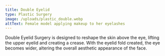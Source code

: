 ```yaml
---
title: Double Eyelid
type: Plastic Surgery
image: /uploads/plastic_double.webp
altText: Female model applying makeup to her eyelashes
---
```

Double Eyelid Surgery is designed to reshape the skin above the eye, lifting the upper eyelid and creating a crease. With the eyelid fold created, the eye becomes wider, altering the overall aesthetic appearance of the face.